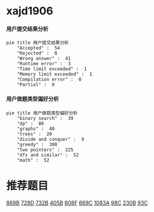 # xajd1906

<!-- tabs:start -->



#### **用户提交结果分析**

```mermaid
pie title 用户提交结果分析
    "Accepted" :  54
    "Rejected" :  0
    "Wrong answer" :  41
    "Runtime error" :  3
    "Time limit exceeded" :  1
    "Memory limit exceeded" :  1
    "Compilation error" :  0
    "Partial" :  0
```

#### **用户做题类型偏好分析**

```mermaid
pie title 用户做题类型偏好分析
    "binary search" :  39
    "dp" :  80
    "graphs" :  40
    "trees" :  20
    "divide and conquer" :  9
    "greedy" :  300
    "two pointers" :  225
    "dfs and similar" :  52
    "math" :  52
```



<!-- tabs:end -->
# 推荐题目
[869B](https://codeforces.com/contest/869/problem/B)
[729D](https://codeforces.com/contest/729/problem/D)
[732B](https://codeforces.com/contest/732/problem/B)
[405B](https://codeforces.com/contest/405/problem/B)
[808F](https://codeforces.com/contest/808/problem/F)
[669C](https://codeforces.com/contest/669/problem/C)
[1083A](https://codeforces.com/contest/1083/problem/A)
[98C](https://codeforces.com/contest/98/problem/C)
[230B](https://codeforces.com/contest/230/problem/B)
[93C](https://codeforces.com/contest/93/problem/C)
